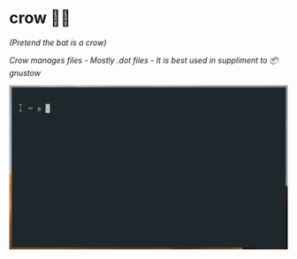 # crow 🦀🦇

_(Pretend the bat is a crow)_

_Crow manages files - Mostly .dot files - It is best used in suppliment to 📦gnustow_

![Demo](demo-crow.gif)
